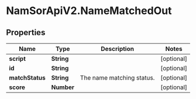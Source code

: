 # NamSorApiV2.NameMatchedOut

## Properties
Name | Type | Description | Notes
------------ | ------------- | ------------- | -------------
**script** | **String** |  | [optional] 
**id** | **String** |  | [optional] 
**matchStatus** | **String** | The name matching status. | [optional] 
**score** | **Number** |  | [optional] 


